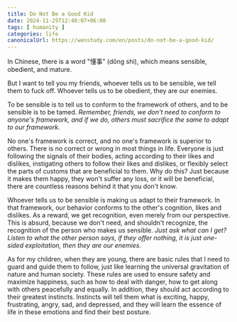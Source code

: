```yaml
---
title: Do Not Be a Good Kid
date: 2024-11-25T12:40:07+06:00
tags: [ humanity ]
categories: life
canonicalUrl: https://wenstudy.com/en/posts/do-not-be-a-good-kid/
---
```


In Chinese, there is a word "懂事" (dǒng shì), which means sensible, obedient, and mature.

But I want to tell you my friends, whoever tells us to be sensible, we tell them to fuck off. Whoever tells us to be obedient, they are our enemies.

To be sensible is to tell us to conform to the framework of others, and to be sensible is to be tamed. _Remember, friends, we don't need to conform to anyone's framework, and if we do, others must sacrifice the same to adapt to our framework._

<!--more-->

No one's framework is correct, and no one's framework is superior to others. There is no correct or wrong in most things in life. Everyone is just following the signals of their bodies, acting according to their likes and dislikes, instigating others to follow their likes and dislikes, or flexibly select the parts of customs that are beneficial to them. Why do this? Just because it makes them happy, they won't suffer any loss, or it will be beneficial, there are countless reasons behind it that you don't know.

Whoever tells us to be sensible is making us adapt to their framework. In that framework, our behavior conforms to the other's cognition, likes and dislikes. As a reward, we get recognition, even merely from our perspective. This is absurd, because we don't need, and shouldn't recognize, the recognition of the person who makes us sensible. _Just ask what can I get? Listen to what the other person says, if they offer nothing, it is just one-sided exploitation, then they are our enemies._

As for my children, when they are young, there are basic rules that I need to guard and guide them to follow, just like learning the universal gravitation of nature and human society. These rules are used to ensure safety and maximize happiness, such as how to deal with danger, how to get along with others peacefully and equally. In addition, they should act according to their greatest instincts. Instincts will tell them what is exciting, happy, frustrating, angry, sad, and depressed, and they will learn the essence of life in these emotions and find their best posture.

We have found our best posture, even if it is not the best, our body will tell us. No one has the right to tell us whether our current posture is good or bad, because first, it is none of their business, and second, it is only absolute to their advantage, and whether it is beneficial to us can only be seen in the situation.

To be tamed is a process of suppressing oneself, people will be distorted, become a strange object, a puppet, a dog.

